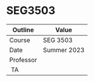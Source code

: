 # SEG3503

| Outline | Value |
| --- | --- |
| Course | SEG 3503 |
| Date | Summer 2023 |
| Professor |    |
| TA |   |µ